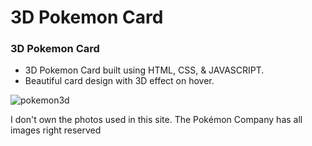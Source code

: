# 3D Pokemon Card
###  3D Pokemon Card

- 3D Pokemon Card built using HTML, CSS, & JAVASCRIPT.
- Beautiful card design with 3D effect on hover.

![pokemon3d](images/Pokemon.gif)

I don't own the photos used in this site. The Pokémon Company has all images right reserved
